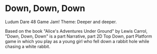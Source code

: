 # Down, Down, Down
Ludum Dare 48 Game Jam! Theme: Deeper and deeper.

Based on the book "Alice's Adventures Under Ground" by Lewis Carrol, "Down, Down, Down" is a part Narrative, part 2D Top Down, part Platform game in which you play as a young girl who fell down a rabbit hole while chasing a white rabbit.
